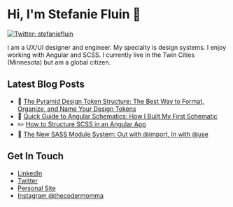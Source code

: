 # Hi, I'm Stefanie Fluin 👋

[![Twitter: stefaniefluin](https://img.shields.io/twitter/follow/stefaniefluin?style=social)](https://twitter.com/stefaniefluin)

I am a UX/UI designer and engineer. My specialty is design systems. I enjoy working with Angular and SCSS. I currently live in the Twin Cities (Minnesota) but am a global citizen.

## Latest Blog Posts
* 🫶 [The Pyramid Design Token Structure: The Best Way to Format, Organize, and Name Your Design Tokens](https://stefaniefluin.medium.com/the-pyramid-design-token-structure-the-best-way-to-format-organize-and-name-your-design-tokens-ca81b9d8836d)
* 📎 [Quick Guide to Angular Schematics: How I Built My First Schematic](https://medium.com/@stefaniefluin/quick-guide-to-angular-schematics-how-i-built-my-first-schematic-2c81a486dd3a)<br>
* ✏️ [How to Structure SCSS in an Angular App](https://dev.to/stefaniefluin/how-to-structure-scss-in-an-angular-app-3376)<br>
* 🍭 [The New SASS Module System: Out with @import, In with @use](https://medium.com/@stefaniefluin/the-new-sass-module-system-out-with-import-in-with-use-e1bd8ba032d0)

## Get In Touch
* [LinkedIn](https://www.linkedin.com/in/stefaniefluin/)
* [Twitter](https://twitter.com/stefaniefluin)
* [Personal Site](https://www.stefaniefluin.com)
* [Instagram @thecodermomma](https://www.instagram.com/thecodermomma)
